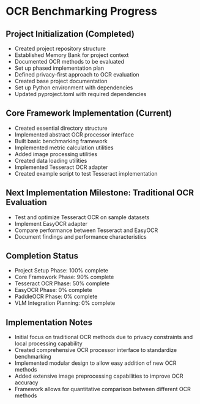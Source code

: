 # OCR Benchmarking Progress

## Project Initialization (Completed)
- Created project repository structure
- Established Memory Bank for project context
- Documented OCR methods to be evaluated
- Set up phased implementation plan
- Defined privacy-first approach to OCR evaluation
- Created base project documentation
- Set up Python environment with dependencies
- Updated pyproject.toml with required dependencies

## Core Framework Implementation (Current)
- Created essential directory structure
- Implemented abstract OCR processor interface
- Built basic benchmarking framework
- Implemented metric calculation utilities
- Added image processing utilities
- Created data loading utilities
- Implemented Tesseract OCR adapter
- Created example script to test Tesseract implementation

## Next Implementation Milestone: Traditional OCR Evaluation
- Test and optimize Tesseract OCR on sample datasets
- Implement EasyOCR adapter
- Compare performance between Tesseract and EasyOCR
- Document findings and performance characteristics

## Completion Status
- Project Setup Phase: 100% complete
- Core Framework Phase: 90% complete
- Tesseract OCR Phase: 50% complete
- EasyOCR Phase: 0% complete
- PaddleOCR Phase: 0% complete
- VLM Integration Planning: 0% complete

## Implementation Notes
- Initial focus on traditional OCR methods due to privacy constraints and local processing capability
- Created comprehensive OCR processor interface to standardize benchmarking
- Implemented modular design to allow easy addition of new OCR methods
- Added extensive image preprocessing capabilities to improve OCR accuracy
- Framework allows for quantitative comparison between different OCR methods 